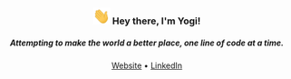 <h3 align="center"><img src = "https://raw.githubusercontent.com/DillonBaird/DillonBaird/master/wave.gif" width = 30px> Hey there, I'm Yogi!</h3>
<h5 align="center">Attempting to make the world a better place, one line of code at a time.</h5>
<p align="center">
  <a target="_blank" href="https://yogipaudyal.github.io">Website</a>
  • <a target="_blank" href="https://linkedin.com/in/yougansu">LinkedIn</a>
</p>
